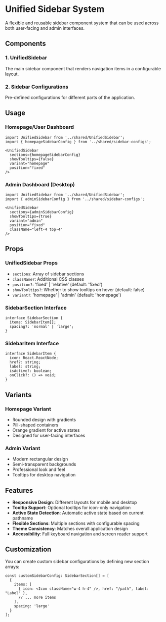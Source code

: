 # Unified Sidebar System

A flexible and reusable sidebar component system that can be used across both user-facing and admin interfaces.

## Components

### 1. UnifiedSidebar
The main sidebar component that renders navigation items in a configurable layout.

### 2. Sidebar Configurations
Pre-defined configurations for different parts of the application.

## Usage

### Homepage/User Dashboard
```tsx
import UnifiedSidebar from '../shared/UnifiedSidebar';
import { homepageSidebarConfig } from '../shared/sidebar-configs';

<UnifiedSidebar
  sections={homepageSidebarConfig}
  showTooltips={false}
  variant="homepage"
  position="fixed"
/>
```

### Admin Dashboard (Desktop)
```tsx
import UnifiedSidebar from '../shared/UnifiedSidebar';
import { adminSidebarConfig } from '../shared/sidebar-configs';

<UnifiedSidebar
  sections={adminSidebarConfig}
  showTooltips={true}
  variant="admin"
  position="fixed"
  className="left-4 top-4"
/>
```

## Props

### UnifiedSidebar Props
- `sections`: Array of sidebar sections
- `className?`: Additional CSS classes
- `position?`: 'fixed' | 'relative' (default: 'fixed')
- `showTooltips?`: Whether to show tooltips on hover (default: false)
- `variant?`: 'homepage' | 'admin' (default: 'homepage')

### SidebarSection Interface
```tsx
interface SidebarSection {
  items: SidebarItem[];
  spacing?: 'normal' | 'large';
}
```

### SidebarItem Interface
```tsx
interface SidebarItem {
  icon: React.ReactNode;
  href?: string;
  label: string;
  isActive?: boolean;
  onClick?: () => void;
}
```

## Variants

### Homepage Variant
- Rounded design with gradients
- Pill-shaped containers
- Orange gradient for active states
- Designed for user-facing interfaces

### Admin Variant
- Modern rectangular design
- Semi-transparent backgrounds
- Professional look and feel
- Tooltips for desktop navigation

## Features

- **Responsive Design**: Different layouts for mobile and desktop
- **Tooltip Support**: Optional tooltips for icon-only navigation
- **Active State Detection**: Automatic active state based on current pathname
- **Flexible Sections**: Multiple sections with configurable spacing
- **Theme Consistency**: Matches overall application design
- **Accessibility**: Full keyboard navigation and screen reader support

## Customization

You can create custom sidebar configurations by defining new section arrays:

```tsx
const customSidebarConfig: SidebarSection[] = [
  {
    items: [
      { icon: <Icon className="w-4 h-4" />, href: "/path", label: "Label" },
      // ... more items
    ],
    spacing: 'large'
  }
];
```